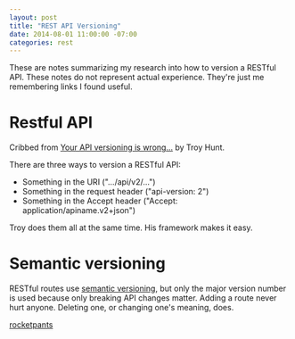 ```yaml
---
layout: post
title: "REST API Versioning"
date: 2014-08-01 11:00:00 -07:00
categories: rest
---
```


These are notes summarizing my research into how to version a RESTful
API.  These notes do not represent actual experience.  They're just me
remembering links I found useful.

# Restful API

Cribbed from [Your API versioning is wrong...][1] by Troy Hunt.

There are three ways to version a RESTful API:

* Something in the URI (".../api/v2/...")
* Something in the request header ("api-version: 2")
* Something in the Accept header ("Accept: application/apiname.v2+json")

Troy does them all at the same time.  His framework makes it easy.

# Semantic versioning

RESTful routes use [semantic versioning][2], but only the major
version number is used because only breaking API changes matter.
Adding a route never hurt anyone.  Deleting one, or changing one's
meaning, does.

[rocketpants][3]

[1]: http://www.troyhunt.com/2014/02/your-api-versioning-is-wrong-which-is.html
[2]: http://semver.org/
[3]: https://github.com/Sutto/rocket_pants
